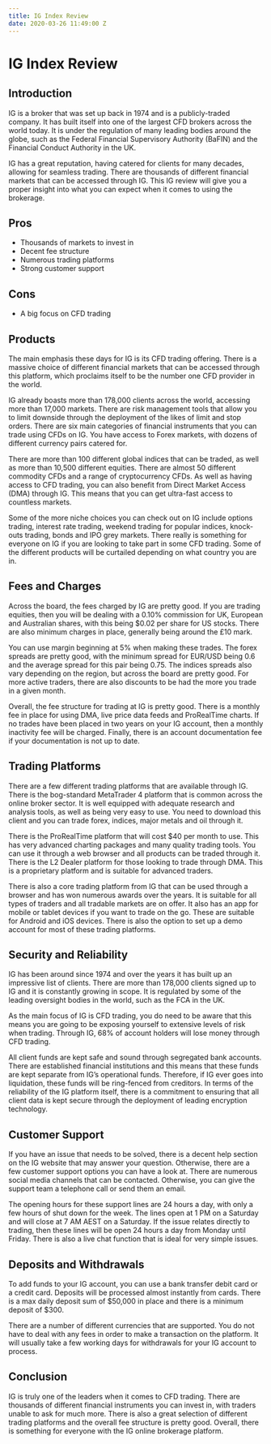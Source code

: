 ```yaml
---
title: IG Index Review
date: 2020-03-26 11:49:00 Z
---
```


# IG Index Review


## Introduction

IG is a broker that was set up back in 1974 and is a publicly-traded company. It has built itself into one of the largest CFD brokers across the world today. It is under the regulation of many leading bodies around the globe, such as the Federal Financial Supervisory Authority (BaFIN) and the Financial Conduct Authority in the UK. 

IG has a great reputation, having catered for clients for many decades, allowing for seamless trading. There are thousands of different financial markets that can be accessed through IG. This IG review will give you a proper insight into what you can expect when it comes to using the brokerage. 


## Pros 



*   Thousands of markets to invest in
*   Decent fee structure
*   Numerous trading platforms
*   Strong customer support


## Cons



*   A big focus on CFD trading


## Products

The main emphasis these days for IG is its CFD trading offering. There is a massive choice of different financial markets that can be accessed through this platform, which proclaims itself to be the number one CFD provider in the world. 

IG already boasts more than 178,000 clients across the world, accessing more than 17,000 markets.  There are risk management tools that allow you to limit downside through the deployment of the likes of limit and stop orders. There are six main categories of financial instruments that you can trade using CFDs on IG. You have access to Forex markets, with dozens of different currency pairs catered for.  

There are more than 100 different global indices that can be traded, as well as more than 10,500 different equities. There are almost 50 different commodity CFDs and a range of cryptocurrency CFDs. As well as having access to CFD trading, you can also benefit from Direct Market Access (DMA) through IG. This means that you can get ultra-fast access to countless markets. 

Some of the more niche choices you can check out on IG include options trading, interest rate trading, weekend trading for popular indices, knock-outs trading, bonds and IPO grey markets.  There really is something for everyone on IG if you are looking to take part in some CFD trading. Some of the different products will be curtailed depending on what country you are in.  


## Fees and Charges

Across the board, the fees charged by IG are pretty good. If you are trading equities, then you will be dealing with a 0.10% commission for UK, European and Australian shares, with this being $0.02 per share for US stocks. There are also minimum charges in place, generally being around the £10 mark. 

You can use margin beginning at 5% when making these trades. The forex spreads are pretty good, with the minimum spread for EUR/USD being 0.6 and the average spread for this pair being 0.75. The indices spreads also vary depending on the region, but across the board are pretty good. For more active traders, there are also discounts to be had the more you trade in a given month. 

Overall, the fee structure for trading at IG is pretty good. There is a monthly fee in place for using DMA, live price data feeds and ProRealTime charts. If no trades have been placed in two years on your IG account, then a monthly inactivity fee will be charged. Finally, there is an account documentation fee if your documentation is not up to date.


## Trading Platforms

There are a few different trading platforms that are available through IG. There is the bog-standard MetaTrader 4 platform that is common across the online broker sector. It is well equipped with adequate research and analysis tools, as well as being very easy to use. You need to download this client and you can trade forex, indices, major metals and oil through it. 

There is the ProRealTime platform that will cost $40 per month to use. This has very advanced charting packages and many quality trading tools. You can use it through a web browser and all products can be traded through it. There is the L2 Dealer platform for those looking to trade through DMA. This is a proprietary platform and is suitable for advanced traders. 

There is also a core trading platform from IG that can be used through a browser and has won numerous awards over the years. It is suitable for all types of traders and all tradable markets are on offer. It also has an app for mobile or tablet devices if you want to trade on the go. These are suitable for Android and iOS devices. There is also the option to set up a demo account for most of these trading platforms. 


## Security and Reliability

IG has been around since 1974 and over the years it has built up an impressive list of clients. There are more than 178,000 clients signed up to IG and it is constantly growing in scope. It is regulated by some of the leading oversight bodies in the world, such as the FCA in the UK. 

As the main focus of IG is CFD trading, you do need to be aware that this means you are going to be exposing yourself to extensive levels of risk when trading. Through IG, 68% of account holders will lose money through CFD trading. 

All client funds are kept safe and sound through segregated bank accounts. There are established financial institutions and this means that these funds are kept separate from IG’s operational funds. Therefore, if IG ever goes into liquidation, these funds will be ring-fenced from creditors. In terms of the reliability of the IG platform itself, there is a commitment to ensuring that all client data is kept secure through the deployment of leading encryption technology. 


## Customer Support

If you have an issue that needs to be solved, there is a decent help section on the IG website that may answer your question. Otherwise, there are a few customer support options you can have a look at. There are numerous social media channels that can be contacted. Otherwise, you can give the support team a telephone call or send them an email. 

The opening hours for these support lines are 24 hours a day, with only a few hours of shut down for the week. The lines open at 1 PM on a Saturday and will close at 7 AM AEST on a Saturday. If the issue relates directly to trading, then these lines will be open 24 hours a day from Monday until Friday. There is also a live chat function that is ideal for very simple issues.


## Deposits and Withdrawals

To add funds to your IG account, you can use a bank transfer debit card or a credit card. Deposits will be processed almost instantly from cards. There is a max daily deposit sum of $50,000 in place and there is a minimum deposit of $300. 

There are a number of different currencies that are supported. You do not have to deal with any fees in order to make a transaction on the platform. It will usually take a few working days for withdrawals for your IG account to process.


## Conclusion

IG is truly one of the leaders when it comes to CFD trading. There are thousands of different financial instruments you can invest in, with traders unable to ask for much more. There is also a great selection of different trading platforms and the overall fee structure is pretty good. Overall, there is something for everyone with the IG online brokerage platform. 
